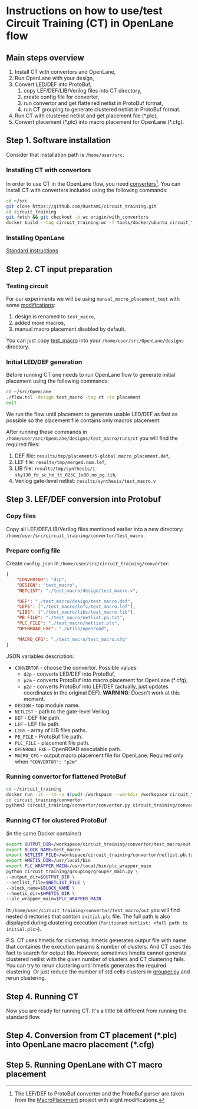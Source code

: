 # Instructions on how to use/test Circuit Training (CT) in OpenLane flow

## Main steps overview
1. Install CT with convertors and OpenLane,
2. Run OpenLane with your design,
3. Convert LED/DEF into ProtoBuf,
    1. copy LEF/DEF/LIB/Verilog files into CT directory,
    2. create config file for convertor,
    3. run convertor and get flattened netlist in ProtoBuf format,
    4. run CT grouping to generate clustered netlist in ProtoBuf format.
4. Run CT with clustered netlist and get placement file (*.plc),
5. Convert placement (\*.plc) into macro placement for OpenLane (*.cfg).

## Step 1. Software installation

Consider that installation path is `/home/user/src`.

### Installing CT with convertors

In order to use CT in the OpenLane flow, you need [converters](https://github.com/RustamC/circuit_training/tree/with_convertors/circuit_training/convertor)[^1]. 
You can install CT with converters included using the following commands:
```bash
cd ~/src
git clone https://github.com/RustamC/circuit_training.git
cd circuit_training
git fetch && git checkout -b wc origin/with_convertors
docker build --tag circuit_training:wc -f tools/docker/ubuntu_circuit_training tools/docker/
```

### Installing OpenLane

[Standard instructions](https://github.com/The-OpenROAD-Project/OpenLane#installation-the-short-version)

## Step 2. CT input preparation

### Testing circuit

For our experiments we will be using `manual_macro_placement_test` with some [modifications](https://github.com/RustamC/OpenLane/tree/fpi/designs/test_macro):
1) design is renamed to `test_macro`,
2) added more macros,
3) manual macro placement disabled by default.

You can just copy [test_macro](https://github.com/RustamC/OpenLane/tree/fpi/designs/test_macro) into your `/home/user/src/OpenLane/designs` directory.

### Initial LED/DEF generation

Before running CT one needs to run OpenLane flow to generate initial placement using the following commands:
```bash
cd ~/src/OpenLane
./flow.tcl -design test_macro -tag ct -to placement
exit
```

We run the flow until placement to generate usable LED/DEF as fast as possible so the placement file contains only macros placement. 

After running these commands in `/home/user/src/OpenLane/designs/test_macro/runs/ct` you will find the required files:
1) DEF file: `results/tmp/placement/5-global.macro_placement.def`,
2) LEF file: `results/tmp/merged.nom.lef`,
3) LIB file: `results/tmp/synthesis/1-sky130_fd_sc_hd_tt_025C_1v80.no_pg.lib`,
4) Verilog gate-level netlist: `results/synthesis/test_macro.v`

## Step 3. LEF/DEF conversion into Protobuf

### Copy files

Copy all LEF/DEF/LIB/Verilog files mentioned earlier into a new directory: `/home/user/src/circuit_training/convertor/test_macro`.

### Prepare config file

Create `config.json` in `/home/user/src/circuit_training/convertor`:
```json
{
    "CONVERTOR": "d2p",
    "DESIGN": "test_macro",
    "NETLIST": "./test_macro/design/test_macro.v",

    "DEF": "./test_macro/design/test_macro.def",
    "LEFS": ["./test_macro/lefs/test_macro.lef"],
    "LIBS": ["./test_macro/libs/test_macro.lib"],
    "PB_FILE": "./test_macro/netlist.pb.txt",
    "PLC_FILE": "./test_macro/netlist.plc",
    "OPENROAD_EXE": "./utils/openroad",

    "MACRO_CFG": "./test_macro/test_macro.cfg"
}
```

JSON variables description:

* `CONVERTOR` - choose the convertor. Possible values:
  * `d2p` - converts LED/DEF into ProtoBuf,
  * `p2m` - converts ProtoBuf into macro placement for OpenLane (*.cfg),
  * `p2d` - converts ProtoBuf into LEF/DEF (actually, just updates coordinates in the original DEF). **WARNING**: Doesn't work at this moment.
* `DESIGN` - top module name.
* `NETLIST` - path to the gate-level Verilog.
* `DEF` - DEF file path.
* `LEF` - LEF file path.
* `LIBS` - array of LIB files paths.
* `PB_FILE` - ProtoBuf file path.
* `PLC_FILE` - placement file path.
* `OPENROAD_EXE` - OpenROAD executable path.
* `MACRO_CFG` - output macro placement file for OpenLane. Required only when `"CONVERTOR": "p2m"`

### Running convertor for flattened ProtoBuf

```bash
cd ~/circuit_training
docker run -it --rm -v $(pwd):/workspace --workdir /workspace circuit_training:wc bash
cd circuit_training/convertor
python3 circuit_training/convertor/convertor.py circuit_training/convertor/config.json
```

### Running CT for clustered ProtoBuf
(in the same Docker container)
```bash
export OUTPUT_DIR=/workspace/circuit_training/convertor/test_macro/out
export BLOCK_NAME=test_macro
export NETLIST_FILE=/workspace/circuit_training/convertor/netlist.pb.txt
export HMETIS_DIR=/usr/local/bin
export PLC_WRAPPER_MAIN=/usr/local/bin/plc_wrapper_main
python circuit_training/grouping/grouper_main.py \
--output_dir=$OUTPUT_DIR \
--netlist_file=$NETLIST_FILE \
--block_name=$BLOCK_NAME \
--hmetis_dir=$HMETIS_DIR \
--plc_wrapper_main=$PLC_WRAPPER_MAIN
```

In `/home/user/circuit_training/convertor/test_macro/out` you will find nested directories that contain `initial.plc` file.
The full path is also displayed during clustering execution (`Paritioned netlist: <full path to initial.plc>`).

P.S. CT uses hmetis for clustering. hmetis generates output file with name that containes the execution params & number of clusters. And CT uses this fact to search for output file. However, sometimes hmetis cannot generate clustered netlist with the given number of clusters and CT clustering fails. You can try to rerun clustering until hmetis generates the required clustering. Or just reduce the number of std cells clusters in [grouper.py](https://github.com/RustamC/circuit_training/blob/80fe78fc795d9390048aa795ce6feb3edf2f6706/circuit_training/grouping/grouper.py#L57) and rerun clustering.

## Step 4. Running CT

Now you are ready for running CT. It's a little bit different from running the standard flow. 

## Step 4. Conversion from CT placement (\*.plc) into OpenLane macro placement (\*.cfg)

## Step 5. Running OpenLane with CT macro placement

[^1]: The LEF/DEF to ProtoBuf converter and the ProtoBuf parser are taken from the [MacroPlacement](https://github.com/TILOS-AI-Institute/MacroPlacement) project with slight modifications.

